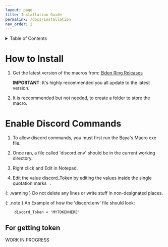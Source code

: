 ```yaml
---
layout: page
title: Installation Guide
permalink: /docs/installation
nav_order: 2
---
```


<details markdown="block">
<summary>Table of Contents</summary>

> * [**How to Install**](#how-to-Install)
> * [**Enable Discord Commands**](#enable-discord-commands)
>   * [For getting token](#for-getting-token)

</details>

# How to Install

1. Get the latest version of the macros from:
    [Elden Ring Releases](https://github.com/bayamacro/Baya-Macro-Elden-Ring-Edition/releases)  
    
    **IMPORTANT**: It's highly recommended you all update to the latest version.
  
2. It is reccommended but not needed, to create a folder to store the macro.

# Enable Discord Commands

1. To allow discord commands, you must first run the Baya's Macro exe file.

2. Once ran, a file called 'discord.env' should be in the current working directory.

3. Right click and Edit in Notepad.

2. Edit the value discord_Token by editing the values inside the single quotation marks ` `. 

{: .warning }
Do not delete any lines or write stuff in non-designated places.

{: .note }
An Example of how the 'discord.env' file should look: 

```.env
    discord_Token = 'MYTOKENHERE'
```
    

## For getting token

WORK IN PROGRESS